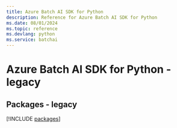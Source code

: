 ```yaml
---
title: Azure Batch AI SDK for Python
description: Reference for Azure Batch AI SDK for Python
ms.date: 08/01/2024
ms.topic: reference
ms.devlang: python
ms.service: batchai
---
```

# Azure Batch AI SDK for Python - legacy
## Packages - legacy
[!INCLUDE [packages](batch-ai-index.md)]